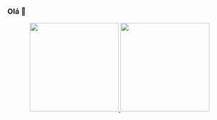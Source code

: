 ### Olá 👋

<div align="center">
  <a href="https://github.com/GustavoPucienik">
  <img height="200em" src="https://github-readme-stats.vercel.app/api?username=GustavoPucienik&show_icons=true&theme=dark"/>
  <img height="200em" src="https://github-readme-stats.vercel.app/api/top-langs/?username=GustavoPucienik&show_icons=true&theme=dark"/>
</div>
